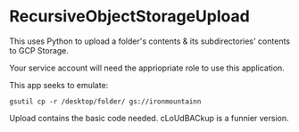 # RecursiveObjectStorageUpload
This uses Python to upload a folder's contents &amp; its subdirectories' contents to GCP Storage. 

Your service account will need the appriopriate role to use this application. 

This app seeks to emulate:

```
gsutil cp -r /desktop/folder/ gs://ironmountainn
```

Upload contains the basic code needed. 
cLoUdBACkup is a funnier version.
